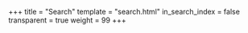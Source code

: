 +++
title = "Search"
template = "search.html"
in_search_index = false
transparent = true
weight = 99
+++
